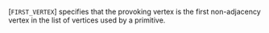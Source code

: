 [`FIRST_VERTEX`] specifies that the
provoking vertex is the first non-adjacency vertex in the list of
vertices used by a primitive.